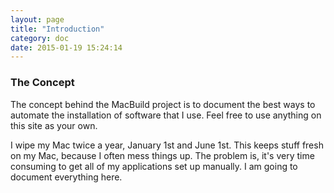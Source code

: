 ```yaml
---
layout: page
title: "Introduction"
category: doc
date: 2015-01-19 15:24:14
---
```


### The Concept

The concept behind the MacBuild project is to document the best ways to automate the installation of software that I use. Feel free to use anything on this site as your own.

I wipe my Mac twice a year, January 1st and June 1st. This keeps stuff fresh on my Mac, because I often mess things up. The problem is, it's very time consuming to get all of my applications set up manually. I am going to document everything here.

